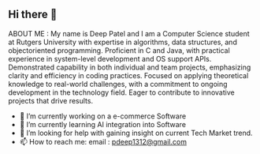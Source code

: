 ## Hi there 👋

ABOUT ME : My name is Deep Patel and I am a Computer Science student at Rutgers University with expertise in algorithms, data structures, and objectoriented programming. Proficient in C and Java, with practical experience in system-level development and OS support APIs. Demonstrated capability in both individual and team projects, emphasizing clarity and efficiency in coding practices. Focused on applying theoretical knowledge to real-world challenges, with a commitment to ongoing development in the technology field. Eager to contribute to innovative projects that drive results.

- 🔭 I’m currently working on a e-commerce Software
- 🌱 I’m currently learning AI integration into Software
- 🤔 I’m looking for help with gaining insight on current Tech Market trend.
- 📫 How to reach me: email : pdeep1312@gmail.com

